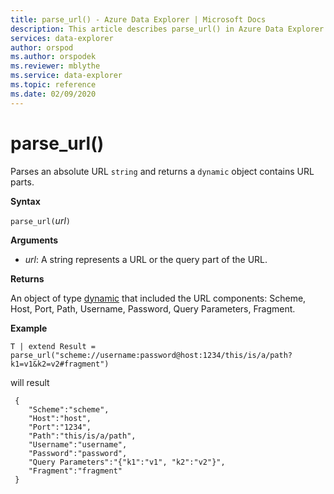 ```yaml
---
title: parse_url() - Azure Data Explorer | Microsoft Docs
description: This article describes parse_url() in Azure Data Explorer.
services: data-explorer
author: orspod
ms.author: orspodek
ms.reviewer: mblythe
ms.service: data-explorer
ms.topic: reference
ms.date: 02/09/2020
---
```

# parse_url()

Parses an absolute URL `string` and returns a `dynamic` object contains URL parts.


**Syntax**

`parse_url(`*url*`)`

**Arguments**

* *url*: A string represents a URL or the query part of the URL.

**Returns**

An object of type [dynamic](./scalar-data-types/dynamic.md) that included the URL components: Scheme, Host, Port, Path, Username, Password, Query Parameters, Fragment.

**Example**

```
T | extend Result = parse_url("scheme://username:password@host:1234/this/is/a/path?k1=v1&k2=v2#fragment")
```

will result

```
 {
 	"Scheme":"scheme",
 	"Host":"host",
 	"Port":"1234",
 	"Path":"this/is/a/path",
 	"Username":"username",
 	"Password":"password",
 	"Query Parameters":"{"k1":"v1", "k2":"v2"}",
 	"Fragment":"fragment"
 }
```